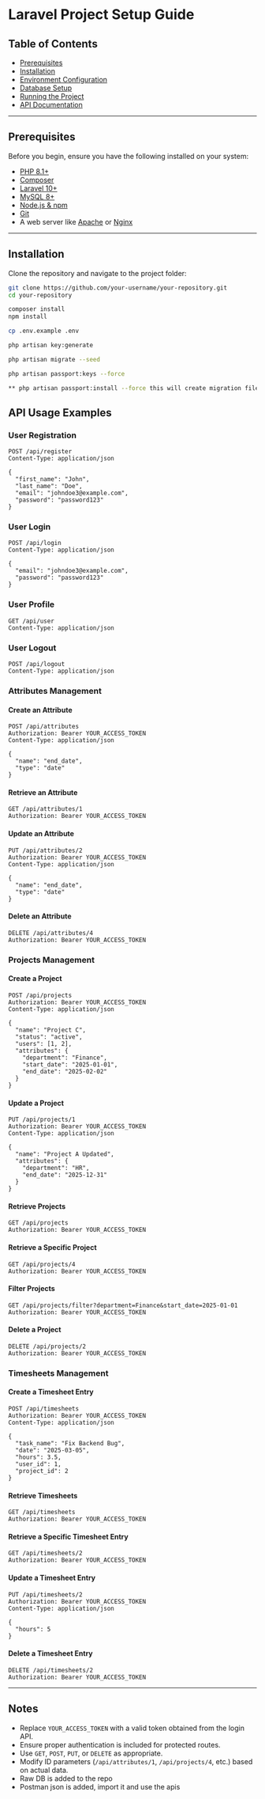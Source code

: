 # Laravel Project Setup Guide

## **Table of Contents**
- [Prerequisites](#prerequisites)
- [Installation](#installation)
- [Environment Configuration](#environment-configuration)
- [Database Setup](#database-setup)
- [Running the Project](#running-the-project)
- [API Documentation](#api-documentation)

---

## **Prerequisites**
Before you begin, ensure you have the following installed on your system:
- [PHP 8.1+](https://www.php.net/downloads.php)
- [Composer](https://getcomposer.org/download/)
- [Laravel 10+](https://laravel.com/docs/10.x)
- [MySQL 8+](https://dev.mysql.com/downloads/)
- [Node.js & npm](https://nodejs.org/)
- [Git](https://git-scm.com/)
- A web server like [Apache](https://httpd.apache.org/) or [Nginx](https://www.nginx.com/)

---

## **Installation**
Clone the repository and navigate to the project folder:

```bash
git clone https://github.com/your-username/your-repository.git
cd your-repository

composer install
npm install

cp .env.example .env

php artisan key:generate

php artisan migrate --seed

php artisan passport:keys --force

** php artisan passport:install --force this will create migration files which is not needed **

```

## **API Usage Examples**

### **User Registration**
```http
POST /api/register
Content-Type: application/json

{
  "first_name": "John",
  "last_name": "Doe",
  "email": "johndoe3@example.com",
  "password": "password123"
}
```

### **User Login**
```http
POST /api/login
Content-Type: application/json

{
  "email": "johndoe3@example.com",
  "password": "password123"
}
```

### **User Profile**
```http
GET /api/user
Content-Type: application/json

```

### **User Logout**
```http
POST /api/logout
Content-Type: application/json

```

### **Attributes Management**

#### **Create an Attribute**
```http
POST /api/attributes
Authorization: Bearer YOUR_ACCESS_TOKEN
Content-Type: application/json

{
  "name": "end_date",
  "type": "date"
}
```

#### **Retrieve an Attribute**
```http
GET /api/attributes/1
Authorization: Bearer YOUR_ACCESS_TOKEN
```

#### **Update an Attribute**
```http
PUT /api/attributes/2
Authorization: Bearer YOUR_ACCESS_TOKEN
Content-Type: application/json

{
  "name": "end_date",
  "type": "date"
}
```

#### **Delete an Attribute**
```http
DELETE /api/attributes/4
Authorization: Bearer YOUR_ACCESS_TOKEN
```

### **Projects Management**

#### **Create a Project**
```http
POST /api/projects
Authorization: Bearer YOUR_ACCESS_TOKEN
Content-Type: application/json

{
  "name": "Project C",
  "status": "active",
  "users": [1, 2],
  "attributes": {
    "department": "Finance",
    "start_date": "2025-01-01",
    "end_date": "2025-02-02"
  }
}
```

#### **Update a Project**
```http
PUT /api/projects/1
Authorization: Bearer YOUR_ACCESS_TOKEN
Content-Type: application/json

{
  "name": "Project A Updated",
  "attributes": {
    "department": "HR",
    "end_date": "2025-12-31"
  }
}
```

#### **Retrieve Projects**
```http
GET /api/projects
Authorization: Bearer YOUR_ACCESS_TOKEN
```

#### **Retrieve a Specific Project**
```http
GET /api/projects/4
Authorization: Bearer YOUR_ACCESS_TOKEN
```

#### **Filter Projects**
```http
GET /api/projects/filter?department=Finance&start_date=2025-01-01
Authorization: Bearer YOUR_ACCESS_TOKEN
```

#### **Delete a Project**
```http
DELETE /api/projects/2
Authorization: Bearer YOUR_ACCESS_TOKEN
```

### **Timesheets Management**

#### **Create a Timesheet Entry**
```http
POST /api/timesheets
Authorization: Bearer YOUR_ACCESS_TOKEN
Content-Type: application/json

{
  "task_name": "Fix Backend Bug",
  "date": "2025-03-05",
  "hours": 3.5,
  "user_id": 1,
  "project_id": 2
}
```

#### **Retrieve Timesheets**
```http
GET /api/timesheets
Authorization: Bearer YOUR_ACCESS_TOKEN
```

#### **Retrieve a Specific Timesheet Entry**
```http
GET /api/timesheets/2
Authorization: Bearer YOUR_ACCESS_TOKEN
```

#### **Update a Timesheet Entry**
```http
PUT /api/timesheets/2
Authorization: Bearer YOUR_ACCESS_TOKEN
Content-Type: application/json

{
  "hours": 5
}
```

#### **Delete a Timesheet Entry**
```http
DELETE /api/timesheets/2
Authorization: Bearer YOUR_ACCESS_TOKEN
```

---

## **Notes**
- Replace `YOUR_ACCESS_TOKEN` with a valid token obtained from the login API.
- Ensure proper authentication is included for protected routes.
- Use `GET`, `POST`, `PUT`, or `DELETE` as appropriate.
- Modify ID parameters (`/api/attributes/1`, `/api/projects/4`, etc.) based on actual data.
- Raw DB is added to the repo
- Postman json is added, import it and use the apis

